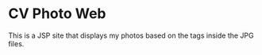 CV Photo Web
============
This is a JSP site that displays my photos based on the tags inside the JPG files.




